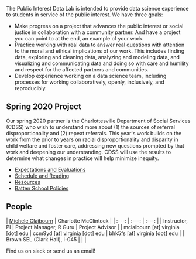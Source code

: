The Public Interest Data Lab is intended to provide data science experience to students in service of the public interest. We have three goals:

* Make progress on a project that advances the public interest or social justice in collaboration with a community partner. And have a project you can point to at the end, an example of your work.
* Practice working with real data to answer real questions with attention to the moral and ethical implications of our work. This includes finding data, exploring and cleaning data, analyzing and modeling data, and visualizing and communicating data and doing so with care and humility and respect for the affected partners and communities.
* Develop experience working on a data science team, including processes for working collaboratively, openly, inclusively, and reproducibly.
 
## Spring 2020 Project
Our spring 2020 partner is the Charlottesville Department of Social Services (CDSS) who wish to understand more about (1) the sources of referral disproportionality and (2) repeat referrals. This year's work builds on the work from the prior to years on racial disproportionality and disparity in child welfare and foster care, addressing new questions prompted by that work and deepening our understanding. CDSS will use the results to determine what changes in practice will help minimize inequity.

* [Expectations and Evaluations](expectations.html)
* [Schedule and Reading](schedule.html)
* [Resources](resources.html)
* [Batten School Policies](batten-policies.html)

## People

| [Michele Claibourn](https://data.library.virginia.edu/michele-claibourn/) | Charlotte McClintock |
| :---: | :---: | :---: |
| Instructor, PI | Project Manager, R Guru | Project Advisor |
| mclaibourn [at] virginia [dot] edu | ccm9yd [at] virginia [dot] edu | bhk5fs [at] virginia [dot] edu |
| Brown SEL (Clark Hall), i-045 | | |

Find us on slack or send us an email!
